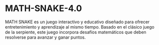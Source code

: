 # MATH-SNAKE-4.0
MATH SNAKE es un juego interactivo y educativo diseñado para ofrecer entretenimiento y aprendizaje al mismo tiempo. Basado en el clásico juego de la serpiente, este juego incorpora desafíos matemáticos que deben resolverse para avanzar y ganar puntos. 
